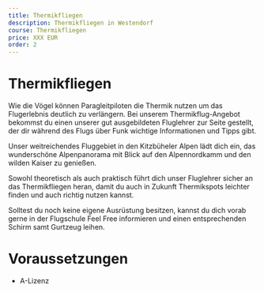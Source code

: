 ```yaml
---
title: Thermikfliegen
description: Thermikfliegen in Westendorf
course: Thermikfliegen
price: XXX EUR
order: 2
---
```


# Thermikfliegen

Wie die Vögel können Paragleitpiloten die Thermik nutzen um das Flugerlebnis deutlich zu verlängern. Bei unserem Thermikflug-Angebot bekommst du einen unserer gut ausgebildeten Fluglehrer zur Seite gestellt, der dir während des Flugs über Funk wichtige Informationen und Tipps gibt. 

Unser weitreichendes Fluggebiet in den Kitzbüheler Alpen lädt dich ein, das wunderschöne Alpenpanorama mit Blick auf den Alpennordkamm und den wilden Kaiser zu genießen. 

Sowohl theoretisch als auch praktisch führt dich unser Fluglehrer sicher an das Thermikfliegen heran, damit du auch in Zukunft Thermikspots leichter finden und auch richtig nutzen kannst.

Solltest du noch keine eigene Ausrüstung besitzen, kannst du dich vorab gerne in der Flugschule Feel Free informieren und einen entsprechenden Schirm samt Gurtzeug leihen.

# Voraussetzungen
* A-Lizenz
